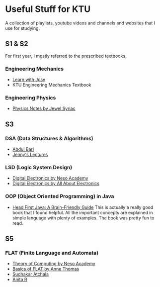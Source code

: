 # Useful Stuff for KTU
A collection of playlists, youtube videos and channels and websites that I use for studying.
## S1 & S2
For first year, I mostly referred to the prescribed textbooks.
### Engineering Mechanics
- [Learn with Josy](https://www.youtube.com/@learnwithjosyvaidyan7938)
- KTU Engineering Mechanics Textbook
### Engineering Physics
- [Physics Notes by Jewel Syriac](https://jewelsyriac.github.io/physics/#)
## S3
### DSA (Data Structures & Algorithms)
- [Abdul Bari](https://www.youtube.com/@abdul_bari)
- [Jenny's Lectures](https://www.youtube.com/playlist?list=PLdo5W4Nhv31bbKJzrsKfMpo_grxuLl8LU)
### LSD (Logic System Design)
- [Digital Electronics by Neso Academy](https://www.youtube.com/playlist?list=PLBlnK6fEyqRjMH3mWf6kwqiTbT798eAOm)
- [Digital Electronics by All About Electronics](https://www.youtube.com/playlist?list=PLwjK_iyK4LLBC_so3odA64E2MLgIRKafl)
### OOP (Object Oriented Programming) in Java
- [Head First Java: A Brain-Friendly Guide](https://www.amazon.in/Head-First-Java-Brain-Friendly-Grayscale-dp-9355420900/dp/9355420900/ref=dp_ob_title_bk)
    This is actually a really good book that I found helpful. All the important concepts are explained in simple language with plenty of examples. The book was pretty fun to read.
## S5
### FLAT (Finite Language and Automata)
- [Theory of Computing by Neso Academy](https://www.youtube.com/playlist?list=PLBlnK6fEyqRgp46KUv4ZY69yXmpwKOIev)
- [Basics of FLAT by Anne Thomas](https://www.youtube.com/playlist?list=PLv-1irVkw_hTCF4OnjtzUEiwid1iYxsGs)
- [Sudhakar Atchala](https://www.youtube.com/playlist?list=PLXj4XH7LcRfBkMlS_9aebcY78NLFwhE4M)
- [Anita R](https://www.youtube.com/@anitar8483)